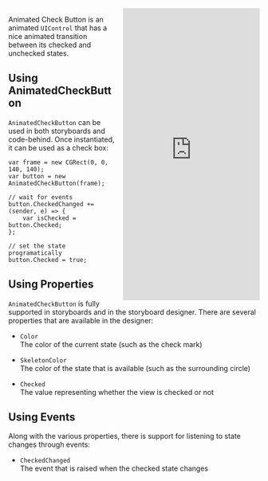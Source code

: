 
<iframe src="https://appetize.io/embed/p1ymxrtqj080wq4a7x00ke1mkw?device=iphone5s&scale=75&autoplay=true&orientation=portrait&deviceColor=black" 
        width="274px" height="587px" frameborder="0" scrolling="no"
        style="float:right;margin-left:1em;">&nbsp;</iframe>

Animated Check Button is an animated `UIControl` that has a nice animated transition between its checked
and unchecked states.

##  Using AnimatedCheckButton

`AnimatedCheckButton` can be used in both storyboards and code-behind. Once instantiated, it can be used
as a check box:

    var frame = new CGRect(0, 0, 140, 140);
    var button = new AnimatedCheckButton(frame);
    
    // wait for events
    button.CheckedChanged += (sender, e) => {
        var isChecked = button.Checked;
    };
    
    // set the state programatically
    button.Checked = true;

## Using Properties

`AnimatedCheckButton` is fully supported in storyboards and in the storyboard designer. 
There are several properties that are available in the designer:

  * `Color`  
    The color of the current state (such as the check mark)
    
  * `SkeletonColor`  
    The color of the state that is available (such as the surrounding circle)
    
  * `Checked`  
    The value representing whether the view is checked or not
    
## Using Events

Along with the various properties, there is support for listening to state changes through events:
    
  * `CheckedChanged`  
    The event that is raised when the checked state changes
